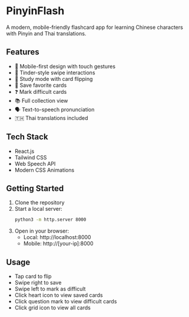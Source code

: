 # PinyinFlash

A modern, mobile-friendly flashcard app for learning Chinese characters with Pinyin and Thai translations.

## Features

- 📱 Mobile-first design with touch gestures
- 🔄 Tinder-style swipe interactions
- 🎯 Study mode with card flipping
- 💜 Save favorite cards
- ❓ Mark difficult cards
- 📚 Full collection view
- 🗣️ Text-to-speech pronunciation
- 🇹🇭 Thai translations included

## Tech Stack

- React.js
- Tailwind CSS
- Web Speech API
- Modern CSS Animations

## Getting Started

1. Clone the repository
2. Start a local server:
   ```bash
   python3 -m http.server 8000
   ```
3. Open in your browser:
   - Local: http://localhost:8000
   - Mobile: http://[your-ip]:8000

## Usage

- Tap card to flip
- Swipe right to save
- Swipe left to mark as difficult
- Click heart icon to view saved cards
- Click question mark to view difficult cards
- Click grid icon to view all cards